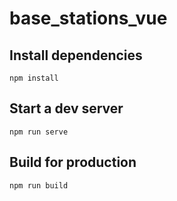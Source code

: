 # base_stations_vue

## Install dependencies
```
npm install
```

## Start a dev server
```
npm run serve
```

## Build for production
```
npm run build
```
